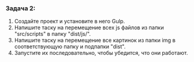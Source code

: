 ### Задача 2:  

1. Создайте проект и установите в него Gulp.
2. Напишите таску на перемещение всех js файлов из папки "src/scripts" в папку "dist/js/".
3. Напишите таску на перемещение все картинок из папки img в соответствующую папку и подпапки "dist".
4. Запустите их последовательно, чтобы убедится, что они работают.